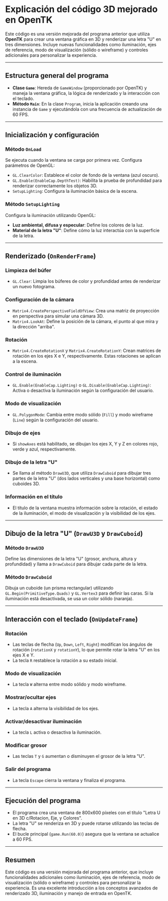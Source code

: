 # Explicación del código 3D mejorado en OpenTK

Este código es una versión mejorada del programa anterior que utiliza **OpenTK** para crear una ventana gráfica en 3D y renderizar una letra "U" en tres dimensiones. Incluye nuevas funcionalidades como iluminación, ejes de referencia, modo de visualización (sólido o wireframe) y controles adicionales para personalizar la experiencia.

---

## Estructura general del programa

- **Clase `Game`**: Hereda de `GameWindow` (proporcionado por OpenTK) y maneja la ventana gráfica, la lógica de renderizado y la interacción con el teclado.
- **Método `Main`**: En la clase `Program`, inicia la aplicación creando una instancia de `Game` y ejecutándola con una frecuencia de actualización de 60 FPS.

---

## Inicialización y configuración

### Método `OnLoad`
Se ejecuta cuando la ventana se carga por primera vez. Configura parámetros de OpenGL:
- `GL.ClearColor`: Establece el color de fondo de la ventana (azul oscuro).
- `GL.Enable(EnableCap.DepthTest)`: Habilita la prueba de profundidad para renderizar correctamente los objetos 3D.
- `SetupLighting`: Configura la iluminación básica de la escena.

### Método `SetupLighting`
Configura la iluminación utilizando OpenGL:
- **Luz ambiental, difusa y especular**: Define los colores de la luz.
- **Material de la letra "U"**: Define cómo la luz interactúa con la superficie de la letra.

---

## Renderizado (`OnRenderFrame`)

### Limpieza del búfer
- `GL.Clear`: Limpia los búferes de color y profundidad antes de renderizar un nuevo fotograma.

### Configuración de la cámara
- `Matrix4.CreatePerspectiveFieldOfView`: Crea una matriz de proyección en perspectiva para simular una cámara 3D.
- `Matrix4.LookAt`: Define la posición de la cámara, el punto al que mira y la dirección "arriba".

### Rotación
- `Matrix4.CreateRotationX` y `Matrix4.CreateRotationY`: Crean matrices de rotación en los ejes X e Y, respectivamente. Estas rotaciones se aplican a la escena.

### Control de iluminación
- `GL.Enable(EnableCap.Lighting)` o `GL.Disable(EnableCap.Lighting)`: Activa o desactiva la iluminación según la configuración del usuario.

### Modo de visualización
- `GL.PolygonMode`: Cambia entre modo sólido (`Fill`) y modo wireframe (`Line`) según la configuración del usuario.

### Dibujo de ejes
- Si `showAxes` está habilitado, se dibujan los ejes X, Y y Z en colores rojo, verde y azul, respectivamente.

### Dibujo de la letra "U"
- Se llama al método `DrawU3D`, que utiliza `DrawCuboid` para dibujar tres partes de la letra "U" (dos lados verticales y una base horizontal) como cuboides 3D.

### Información en el título
- El título de la ventana muestra información sobre la rotación, el estado de la iluminación, el modo de visualización y la visibilidad de los ejes.

---

## Dibujo de la letra "U" (`DrawU3D` y `DrawCuboid`)

### Método `DrawU3D`
Define las dimensiones de la letra "U" (grosor, anchura, altura y profundidad) y llama a `DrawCuboid` para dibujar cada parte de la letra.

### Método `DrawCuboid`
Dibuja un cuboide (un prisma rectangular) utilizando `GL.Begin(PrimitiveType.Quads)` y `GL.Vertex3` para definir las caras. Si la iluminación está desactivada, se usa un color sólido (naranja).

---

## Interacción con el teclado (`OnUpdateFrame`)

### Rotación
- Las teclas de flecha (`Up`, `Down`, `Left`, `Right`) modifican los ángulos de rotación (`rotationX` y `rotationY`), lo que permite rotar la letra "U" en los ejes X e Y.
- La tecla `R` restablece la rotación a su estado inicial.

### Modo de visualización
- La tecla `W` alterna entre modo sólido y modo wireframe.

### Mostrar/ocultar ejes
- La tecla `A` alterna la visibilidad de los ejes.

### Activar/desactivar iluminación
- La tecla `L` activa o desactiva la iluminación.

### Modificar grosor
- Las teclas `T` y `G` aumentan o disminuyen el grosor de la letra "U".

### Salir del programa
- La tecla `Escape` cierra la ventana y finaliza el programa.

---

## Ejecución del programa

- El programa crea una ventana de 800x600 píxeles con el título "Letra U en 3D c/Rotacion, Eje, y Colores".
- La letra "U" se renderiza en 3D y puede rotarse utilizando las teclas de flecha.
- El bucle principal (`game.Run(60.0)`) asegura que la ventana se actualice a 60 FPS.

---

## Resumen

Este código es una versión mejorada del programa anterior, que incluye funcionalidades adicionales como iluminación, ejes de referencia, modo de visualización (sólido o wireframe) y controles para personalizar la experiencia. Es una excelente introducción a los conceptos avanzados de renderizado 3D, iluminación y manejo de entrada en OpenTK.